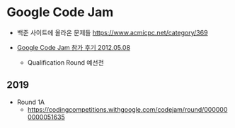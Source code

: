 
# Google Code Jam
* 백준 사이트에 올라온 문제들 https://www.acmicpc.net/category/369

* [Google Code Jam 참가 후기 2012.05.08](https://blog.outsider.ne.kr/784)
  * Qualification Round 예선전
  
## 2019
* Round 1A
  * https://codingcompetitions.withgoogle.com/codejam/round/0000000000051635


